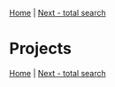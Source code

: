 [Home](/#toc) | [Next - total search](/total-search)

# Projects #



[Home](/#toc) | [Next - total search](/total-search)